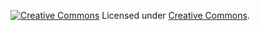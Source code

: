 [![Creative Commons](http://i.creativecommons.org/l/by-nc-sa/3.0/88x31.png)](http://creativecommons.org/licenses/by-nc-sa/3.0/)
Licensed under [Creative Commons](http://creativecommons.org/licenses/by-nc-sa/3.0/).
